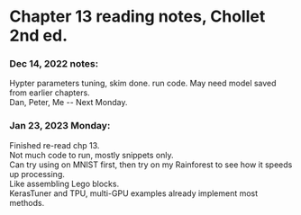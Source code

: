 # Chapter 13 reading notes, Chollet 2nd ed.  

### Dec 14, 2022 notes:  
Hypter parameters tuning, skim done. run code. May need model saved from earlier chapters.  
Dan, Peter, Me -- Next Monday.  

### Jan 23, 2023 Monday:  
Finished re-read chp 13.  
Not much code to run, mostly snippets only.  
Can try using on MNIST first, then try on my Rainforest to see how it speeds up processing.  
Like assembling Lego blocks.  
KerasTuner and TPU, multi-GPU examples already implement most methods.  



